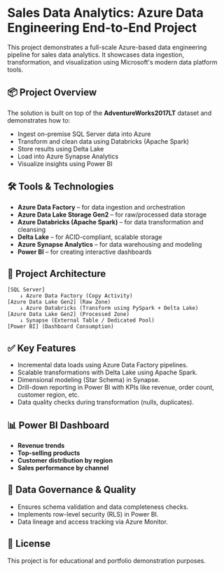 
# Sales Data Analytics: Azure Data Engineering End-to-End Project

This project demonstrates a full-scale Azure-based data engineering pipeline for sales data analytics. It showcases data ingestion, transformation, and visualization using Microsoft's modern data platform tools.

## 📦 Project Overview
The solution is built on top of the **AdventureWorks2017LT** dataset and demonstrates how to:
- Ingest on-premise SQL Server data into Azure
- Transform and clean data using Databricks (Apache Spark)
- Store results using Delta Lake
- Load into Azure Synapse Analytics
- Visualize insights using Power BI

## 🛠️ Tools & Technologies
- **Azure Data Factory** – for data ingestion and orchestration
- **Azure Data Lake Storage Gen2** – for raw/processed data storage
- **Azure Databricks (Apache Spark)** – for data transformation and cleansing
- **Delta Lake** – for ACID-compliant, scalable storage
- **Azure Synapse Analytics** – for data warehousing and modeling
- **Power BI** – for creating interactive dashboards

## 📌 Project Architecture

```text
[SQL Server] 
    ↓ Azure Data Factory (Copy Activity)
[Azure Data Lake Gen2] (Raw Zone)
    ↓ Azure Databricks (Transform using PySpark + Delta Lake)
[Azure Data Lake Gen2] (Processed Zone)
    ↓ Synapse (External Table / Dedicated Pool)
[Power BI] (Dashboard Consumption)
```

## ✅ Key Features
- Incremental data loads using Azure Data Factory pipelines.
- Scalable transformations with Delta Lake using Apache Spark.
- Dimensional modeling (Star Schema) in Synapse.
- Drill-down reporting in Power BI with KPIs like revenue, order count, customer region, etc.
- Data quality checks during transformation (nulls, duplicates).

## 📊 Power BI Dashboard
- **Revenue trends**
- **Top-selling products**
- **Customer distribution by region**
- **Sales performance by channel**

## 🧪 Data Governance & Quality
- Ensures schema validation and data completeness checks.
- Implements row-level security (RLS) in Power BI.
- Data lineage and access tracking via Azure Monitor.

## 📄 License
This project is for educational and portfolio demonstration purposes.

